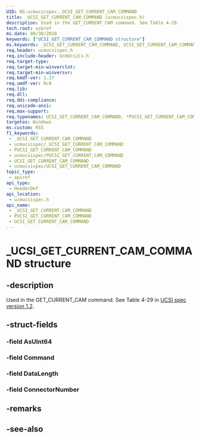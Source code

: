 ```yaml
---
UID: NS:ucmucsispec._UCSI_GET_CURRENT_CAM_COMMAND
title: _UCSI_GET_CURRENT_CAM_COMMAND (ucmucsispec.h)
description: Used in the GET_CURRENT_CAM command. See Table 4-29.
tech.root: usbref
ms.date: 09/30/2018
keywords: ["UCSI_GET_CURRENT_CAM_COMMAND structure"]
ms.keywords: _UCSI_GET_CURRENT_CAM_COMMAND, UCSI_GET_CURRENT_CAM_COMMAND, *PUCSI_GET_CURRENT_CAM_COMMAND,
req.header: ucmucsispec.h
req.include-header: UcmUcsiCx.h
req.target-type: 
req.target-min-winverclnt: 
req.target-min-winversvr: 
req.kmdf-ver: 1.27
req.umdf-ver: N/A
req.lib: 
req.dll: 
req.ddi-compliance: 
req.unicode-ansi: 
req.max-support: 
req.typenames: UCSI_GET_CURRENT_CAM_COMMAND, *PUCSI_GET_CURRENT_CAM_COMMAND
targetos: Windows
ms.custom: RS5
f1_keywords:
 - _UCSI_GET_CURRENT_CAM_COMMAND
 - ucmucsispec/_UCSI_GET_CURRENT_CAM_COMMAND
 - PUCSI_GET_CURRENT_CAM_COMMAND
 - ucmucsispec/PUCSI_GET_CURRENT_CAM_COMMAND
 - UCSI_GET_CURRENT_CAM_COMMAND
 - ucmucsispec/UCSI_GET_CURRENT_CAM_COMMAND
topic_type:
 - apiref
api_type:
 - HeaderDef
api_location:
 - ucmucsispec.h
api_name:
 - _UCSI_GET_CURRENT_CAM_COMMAND
 - PUCSI_GET_CURRENT_CAM_COMMAND
 - UCSI_GET_CURRENT_CAM_COMMAND
---
```


# _UCSI_GET_CURRENT_CAM_COMMAND structure


## -description

Used in the GET_CURRENT_CAM command. See Table 4-29 in [UCSI spec version 1.2](https://www.intel.cn/content/dam/www/public/us/en/documents/technical-specifications/usb-type-c-ucsi-spec.pdf).

## -struct-fields

### -field AsUInt64

### -field Command

### -field DataLength

### -field ConnectorNumber

## -remarks

## -see-also

